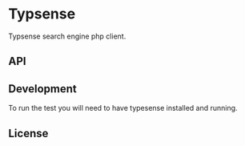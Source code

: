 # Typsense

Typsense search engine php client.

## API

## Development

To run the test you will need to have typesense installed and running.

## License


